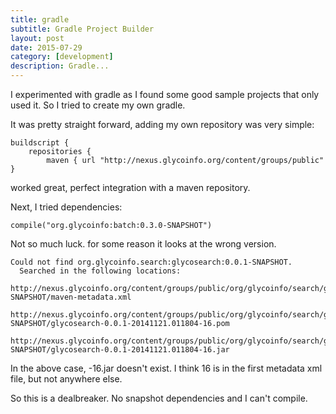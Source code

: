 ```yaml
---
title: gradle
subtitle: Gradle Project Builder
layout: post
date: 2015-07-29
category: [development]
description: Gradle...
---
```

I experimented with gradle as I found some good sample projects that only used it.  So I tried to create my own gradle.

It was pretty straight forward, adding my own repository was very simple:

    buildscript {
        repositories {
            maven { url "http://nexus.glycoinfo.org/content/groups/public" }

worked great, perfect integration with a maven repository.

Next, I tried dependencies:


    compile("org.glycoinfo:batch:0.3.0-SNAPSHOT")


Not so much luck.  for some reason it looks at the wrong version.

    Could not find org.glycoinfo.search:glycosearch:0.0.1-SNAPSHOT.
      Searched in the following locations:
          http://nexus.glycoinfo.org/content/groups/public/org/glycoinfo/search/glycosearch/0.0.1-SNAPSHOT/maven-metadata.xml
          http://nexus.glycoinfo.org/content/groups/public/org/glycoinfo/search/glycosearch/0.0.1-SNAPSHOT/glycosearch-0.0.1-20141121.011804-16.pom
          http://nexus.glycoinfo.org/content/groups/public/org/glycoinfo/search/glycosearch/0.0.1-SNAPSHOT/glycosearch-0.0.1-20141121.011804-16.jar

In the above case, -16.jar doesn't exist.  I think 16 is in the first metadata xml file, but not anywhere else.

So this is a dealbreaker.  No snapshot dependencies and I can't compile.
